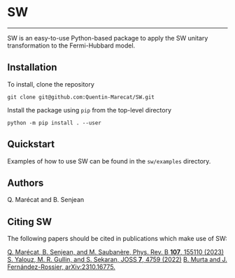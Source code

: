 # SW
----------

SW is an easy-to-use Python-based package to apply the SW unitary transformation to the Fermi-Hubbard model.

Installation
------------

To install, clone the repository

```
git clone git@github.com:Quentin-Marecat/SW.git
```

Install the package using `pip` from the top-level directory

```
python -m pip install . --user
```

Quickstart
----------

Examples of how to use SW can be found in the `sw/examples` directory.

Authors
----------

Q. Marécat and B. Senjean

Citing SW
----------
The following papers should be cited in publications which make use of SW:  

[Q. Marécat, B. Senjean, and M. Saubanère, Phys. Rev. B **107**, 155110 (2023)](https://duckduckgo.com](https://doi.org/10.1103/PhysRevB.107.155110)https://doi.org/10.1103/PhysRevB.107.155110)
[S. Yalouz, M. R. Gullin, and S. Sekaran, JOSS **7**, 4759 (2022)](https://duckduckgo.com](https://doi.org/10.21105/joss.04759)https://doi.org/10.21105/joss.04759)
[B. Murta and J. Fernández-Rossier, arXiv:2310.16775.](https://duckduckgo.com](https://doi.org/10.48550/arXiv.2310.16775)https://doi.org/10.48550/arXiv.2310.16775)